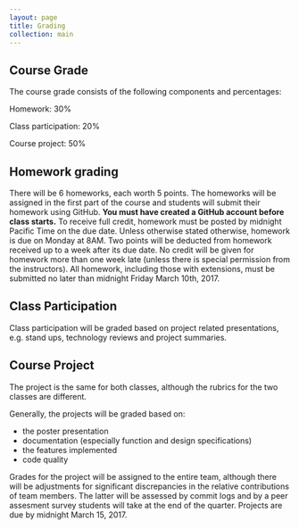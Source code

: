 ```yaml
---
layout: page
title: Grading
collection: main
---
```


## Course Grade

The course grade consists of the following components and percentages:

Homework: 30%

Class participation: 20%

Course project: 50%

## Homework grading

There will be 6 homeworks, each worth 5 points.
The homeworks will be assigned in the first part of the course and students will submit
their homework using GitHub. **You must have created a GitHub account before class starts.**
To receive full credit, homework must be posted by midnight Pacific Time on the due date.
Unless otherwise stated otherwise, homework is due on Monday at 8AM.
Two points will be deducted from homework received up to a week after its due date.
No credit will be given for homework more than one week late (unless there is special permission
from the instructors).
All homework, including those with extensions, must be submitted no later than midnight Friday March 10th, 2017.


## Class Participation

Class participation will be graded based on project related presentations, e.g.
stand ups, technology reviews and project summaries.

## Course Project

The project is the same for both classes, although the rubrics for the two classes are 
different.  

Generally, the projects will be graded based on:
- the poster presentation
- documentation (especially function and design specifications)
- the features implemented
- code quality

Grades for the project will be assigned to the entire team, although
there will be adjustments for significant discrepancies in the relative 
contributions of team members.  The latter will be assessed by commit 
logs and by a peer assesment survey students will take at the end of the quarter.
Projects are due by midnight March 15, 2017.
